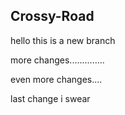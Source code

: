 ## Crossy-Road

hello this is a new branch

more changes..............

even more changes....

last change i swear